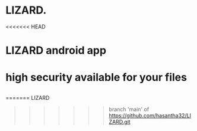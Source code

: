# LIZARD.

<<<<<<< HEAD
# LIZARD android app
# high security available for your files  <h2>

=======
LIZARD
>>>>>>> branch 'main' of https://github.com/hasantha32/LIZARD.git

